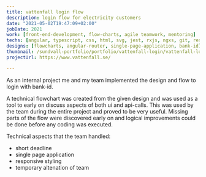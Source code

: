 ```yaml
---
title: vattenfall login flow
description: login flow for electricity customers
date: "2021-05-02T19:47:09+02:00"
jobDate: 2021
work: [front-end-development, flow-charts, agile teamwork, mentoring]
techs: [angular, typescript, css, html, svg, jest, rxjs, ngxs, git, responsive, storybook, redux-dev-tools]
designs: [flowcharts, angular-router, single-page-application, bank-id]
thumbnail: /sundvall-portfolio/portfolio/vattenfall-login/vattenfall-login.jpg
projectUrl: https://www.vattenfall.se/

---
```


As an internal project me and my team implemented the design and flow to login with bank-id.

A technical flowchart was created from the given design and was used as a tool to early on discuss aspects of both ui and api-calls. This was used by the team during the entire project and proved to be very useful. Missing parts of the flow were discovered early on and logical improvements could be done before any coding was executed. 

Technical aspects that the team handled:
- short deadline
- single page application
- responsive styling
- temporary altenation of team  